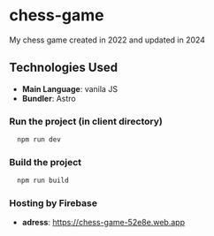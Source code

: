 # chess-game

My chess game created in 2022
and updated in 2024

## Technologies Used

- **Main Language**: vanila JS
- **Bundler**: Astro

### Run the project (in client directory)

```bash
  npm run dev
```

### Build the project

```bash
  npm run build
```

### Hosting by Firebase

- **adress**: https://chess-game-52e8e.web.app
